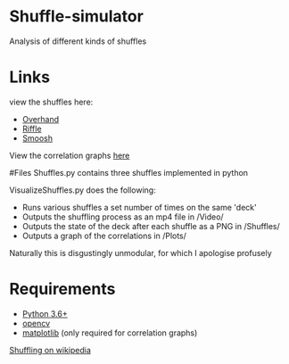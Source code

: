# Shuffle-simulator
Analysis of different kinds of shuffles

# Links
view the shuffles here:
* [Overhand](https://gfycat.com/WaryAcceptableAngelfish)
* [Riffle](https://gfycat.com/ForsakenDisfiguredChimpanzee)
* [Smoosh](https://gfycat.com/CraftyShinyAyeaye)

View the correlation graphs [here](https://imgur.com/gallery/GONMHJo)

#Files
Shuffles.py contains three shuffles implemented in python

VisualizeShuffles.py does the following:
* Runs various shuffles a set number of times on the same 'deck'
* Outputs the shuffling process as an mp4 file in /Video/
* Outputs the state of the deck after each shuffle as a PNG in /Shuffles/
* Outputs a graph of the correlations in /Plots/

Naturally this is disgustingly unmodular, for which I apologise profusely

# Requirements
* [Python 3.6+](https://www.python.org/downloads/)
* [opencv](https://opencv.org/)
* [matplotlib](https://matplotlib.org/) (only required for correlation graphs)

[Shuffling on wikipedia](https://en.wikipedia.org/wiki/Shuffling)